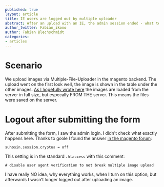 ```yaml
---
published: true
layout: article
title: IE users are logged out by multiple uploader
abstract: After an upload with an IE, the admin session ended - what to do against this?
author_twitter: Fabian_ikono
author: Fabian Blechschmidt
categories:
- articles
---
```


# Scenario
We upload images via Multiple-File-Uploader in the magento backend. The upload went on the first look well, the image is shown in the table under the other images. [As I hopefully wrote here](/articles/Magentos-Flex-Uploader.html) the images are loaded from the server in full size, but especally FROM THE server. This means the files were saved on the server.

# Logout after submitting the form
After submitting the form, I saw the admin login. I didn't check what exactly happens here. Thanks to goole I found the answer [in the magento forum](http://www.magentocommerce.com/boards/index.php/viewthread/280566/#t411014):

	suhosin.session.cryptua = off 
    
This setting is in the standard `.htaccess` with this comment:

	# disable user agent verification to not break multiple image upload
    
I have really NO idea, why everything works, when I turn on this option, but afterwards I wasn't longer logged out after uploading an image.